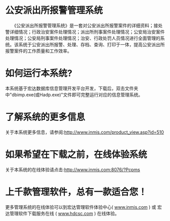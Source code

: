 # 公安派出所报警管理系统

　　《公安派出所报警管理系统》是一套对公安派出所报警案件的详细资料；接处警详细情况；行政治安案件处理情况；派出所刑事案件处理情况；公安局治安案件处理情况；公安局刑事案件处理情况；治安、行政处罚人员情况进行全面管理的系统。该系统于公安派出所报警、处理、存档、查询、打印于一体，提高公安派出所报警案件的工作质量和工作效率。
# 如何运行本系统?

本系统基于宏达数据库信息管理开发平台开发，下载后，双击文件夹中"dbimp.exe(或Hadp.exe)"文件即可完整运行对应的信息管理系统。

# 了解系统的更多信息

关于本系统更多信息，请参阅:http://www.inmis.com/product_view.asp?id=510

# 如果希望在下载之前，在线体验系统

关于本系统的在线体验请点击:http://www.inmis.com:8076/?Pcpms

# 上千款管理软件，总有一款适合您！

更多管理系统的在线体验可以到宏达管理软件体验中心( www.inmis.com ) 或 宏达管理软件下载服务在线 ( www.hdcsc.com ) 在线体验。


